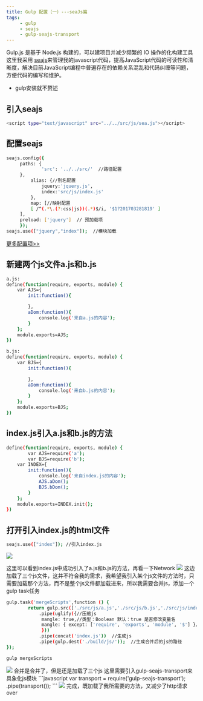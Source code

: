 ```yaml
---
title: Gulp 配置（一）---seaJs篇
tags:
     - gulp
     - seajs
     - gulp-seajs-transport
---
```

Gulp.js 是基于 Node.js 构建的，可以建项目并减少频繁的 IO 操作的化构建工具
这里我采用 <a href="http://seajs.org/" target="_blank">seajs</a>来管理我的javascript代码，提高JavaScript代码的可读性和清晰度，解决目前JavaScript编程中普遍存在的依赖关系混乱和代码纠缠等问题，方便代码的编写和维护。
*  gulp安装就不赘述

## 引入seajs



``` bash
<script type="text/javascript" src="../../src/js/sea.js"></script>
```


<!--more-->


## 配置seajs

``` bash
seajs.config({
	 paths: {
             'src': '../../src/'  //路径配置
	 },
         alias: {//别名配置
             jquery:'jquery.js',
             index:'src/js/index.js'
         },
         map: [//映射配置
	     [ /^(.*\.(?:css|js))(.*)$/i, '$1?201703281819' ]
	 ],
	 preload: ['jquery']  // 预加载项
	 });
seajs.use(["jquery","index"]);  //模块加载
```

<a href="http://yslove.net/seajs/" target="_blank">更多配置项>></a>

## 新建两个js文件a.js和b.js

``` bash
a.js:
define(function(require, exports, module) {
	var AJS={
        init:function(){

        },
        aDom:function(){
        	console.log('来自a.js的内容');
        }
	};
	module.exports=AJS;
})

b.js:
define(function(require, exports, module) {
	var BJS={
        init:function(){

        },
        aDom:function(){
        	console.log('来自b.js的内容');
        }
	};
	module.exports=BJS;
})
```

## index.js引入a.js和b.js的方法
``` bash
define(function(require, exports, module) {
        var AJS=require('a');
        var BJS=require('b');
	var INDEX={
        init:function(){
            console.log('来自index.js的内容');
            AJS.aDom();
            BJS.bDom();
        }
	};
	module.exports=INDEX.init();
})
```

## 打开引入index.js的html文件

``` bash
seajs.use(["index"]); //引入index.js
```
<img src="/img/img1.png" />

这里可以看到index.js中成功引入了a.js和b.js的方法，再看一下Network
<img src="/img/img2.png" />
这边加载了三个js文件，这并不符合我的需求，我希望我引入某个js文件的方法时，只需要加载那个方法，而不是整个js文件都加载进来，所以我需要合并js，添加一个gulp task任务
``` bash
gulp.task('mergeScripts',function () {
        return gulp.src(['./src/js/a.js','./src/js/b.js','./src/js/index.js'])    
            .pipe(uglify({//压缩js
             mangle: true,//类型：Boolean 默认：true 是否修改变量名
             mangle: { except: ['require', 'exports', 'module', '$'] }//排除混淆关键字
             }))
            .pipe(concat('index.js'))  //生成js
            .pipe(gulp.dest('./build/js/'));  //生成合并后的js的路径   
});

```
``` bash
gulp mergeScripts 
```
<img src="/img/img3.png" />
合并是合并了，但是还是加载了三个js
这里需要引入gulp-seajs-transport来具象化js模块
```javascript
var transport = require('gulp-seajs-transport');
.pipe(transport());
```
<img src="/img/img4.png" />
完成，既加载了我所需要的方法，又减少了http请求
over